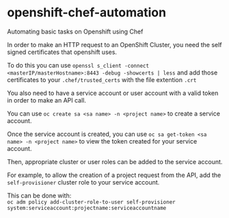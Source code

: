# openshift-chef-automation
Automating basic tasks on Openshift using Chef

In order to make an HTTP request to an OpenShift Cluster, you need the self signed certificates that openshift uses.

To do this you can use `openssl s_client -connect <masterIP/masterHostname>:8443 -debug -showcerts | less` and add those certificates to your `.chef/trusted_certs` with the file extention `.crt`

You also need to have a service account or user account with a valid token in order to make an API call.

You can use `oc create sa <sa name> -n <project name>` to create a service account. 

Once the service account is created, you can use `oc sa get-token <sa name> -n <project name>` to view the token created for your service account.

Then, appropriate cluster or user roles can be added to the service account.

For example, to allow the creation of a project request from the API, add the `self-provisioner` cluster role to your service account.

This can be done with:  
`oc adm policy add-cluster-role-to-user self-provisioner system:serviceaccount:projectname:serviceaccountname`
